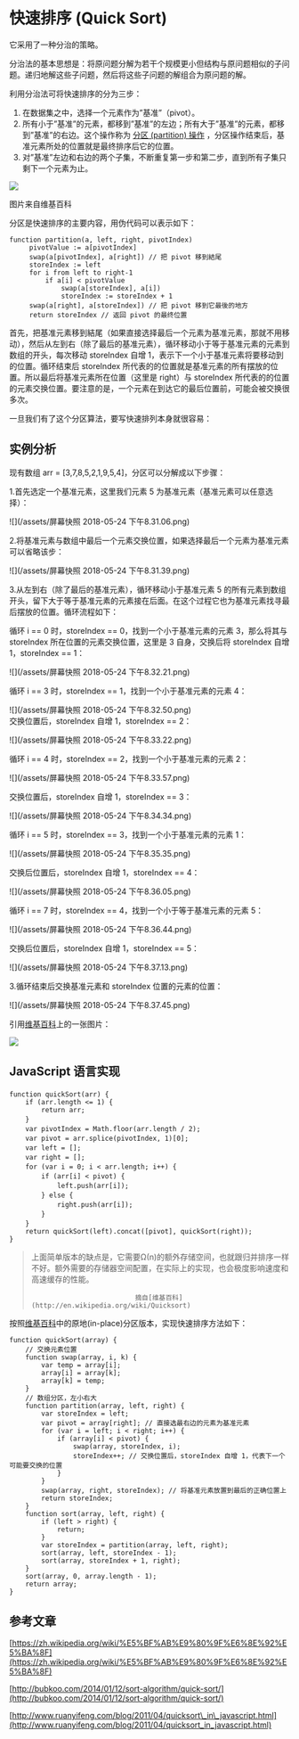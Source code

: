 # 快速排序 \(Quick Sort\)

它采用了一种分治的策略。

分治法的基本思想是：将原问题分解为若干个规模更小但结构与原问题相似的子问题。递归地解这些子问题，然后将这些子问题的解组合为原问题的解。

利用分治法可将快速排序的分为三步：

1. 在数据集之中，选择一个元素作为”基准”（pivot）。
2. 所有小于”基准”的元素，都移到”基准”的左边；所有大于”基准”的元素，都移到”基准”的右边。这个操作称为
   [分区 \(partition\) 操作](http://en.wikipedia.org/wiki/Quicksort)
   ，分区操作结束后，基准元素所处的位置就是最终排序后它的位置。
3. 对”基准”左边和右边的两个子集，不断重复第一步和第二步，直到所有子集只剩下一个元素为止。

![](http://bubkoo.qiniudn.com/Sorting_quicksort_anim.gif)

图片来自维基百科

分区是快速排序的主要内容，用伪代码可以表示如下：

```
function partition(a, left, right, pivotIndex)
     pivotValue := a[pivotIndex]
     swap(a[pivotIndex], a[right]) // 把 pivot 移到結尾
     storeIndex := left
     for i from left to right-1
         if a[i] < pivotValue
             swap(a[storeIndex], a[i])
             storeIndex := storeIndex + 1
     swap(a[right], a[storeIndex]) // 把 pivot 移到它最後的地方
     return storeIndex // 返回 pivot 的最终位置
```

首先，把基准元素移到結尾（如果直接选择最后一个元素为基准元素，那就不用移动），然后从左到右（除了最后的基准元素），循环移动小于等于基准元素的元素到数组的开头，每次移动 storeIndex 自增 1，表示下一个小于基准元素将要移动到的位置。循环结束后 storeIndex 所代表的的位置就是基准元素的所有摆放的位置。所以最后将基准元素所在位置（这里是 right）与 storeIndex 所代表的的位置的元素交换位置。要注意的是，一个元素在到达它的最后位置前，可能会被交换很多次。

一旦我们有了这个分区算法，要写快速排列本身就很容易：

## 实例分析

现有数组 arr = \[3,7,8,5,2,1,9,5,4\]，分区可以分解成以下步骤：

1.首先选定一个基准元素，这里我们元素 5 为基准元素（基准元素可以任意选择）：

![](/assets/屏幕快照 2018-05-24 下午8.31.06.png)

2.将基准元素与数组中最后一个元素交换位置，如果选择最后一个元素为基准元素可以省略该步：

![](/assets/屏幕快照 2018-05-24 下午8.31.39.png)

3.从左到右（除了最后的基准元素），循环移动小于基准元素 5 的所有元素到数组开头，留下大于等于基准元素的元素接在后面。在这个过程它也为基准元素找寻最后摆放的位置。循环流程如下：

循环 i == 0 时，storeIndex == 0，找到一个小于基准元素的元素 3，那么将其与 storeIndex 所在位置的元素交换位置，这里是 3 自身，交换后将 storeIndex 自增 1，storeIndex == 1：

![](/assets/屏幕快照 2018-05-24 下午8.32.21.png)

循环 i == 3 时，storeIndex == 1，找到一个小于基准元素的元素 4：

![](/assets/屏幕快照 2018-05-24 下午8.32.50.png)  
交换位置后，storeIndex 自增 1，storeIndex == 2：

![](/assets/屏幕快照 2018-05-24 下午8.33.22.png)

循环 i == 4 时，storeIndex == 2，找到一个小于基准元素的元素 2：

![](/assets/屏幕快照 2018-05-24 下午8.33.57.png)

交换位置后，storeIndex 自增 1，storeIndex == 3：

![](/assets/屏幕快照 2018-05-24 下午8.34.34.png)

循环 i == 5 时，storeIndex == 3，找到一个小于基准元素的元素 1：

![](/assets/屏幕快照 2018-05-24 下午8.35.35.png)

交换后位置后，storeIndex 自增 1，storeIndex == 4：

![](/assets/屏幕快照 2018-05-24 下午8.36.05.png)

循环 i == 7 时，storeIndex == 4，找到一个小于等于基准元素的元素 5：

![](/assets/屏幕快照 2018-05-24 下午8.36.44.png)

交换后位置后，storeIndex 自增 1，storeIndex == 5：

![](/assets/屏幕快照 2018-05-24 下午8.37.13.png)

3.循环结束后交换基准元素和 storeIndex 位置的元素的位置：

![](/assets/屏幕快照 2018-05-24 下午8.37.45.png)

引用[维基百科](http://en.wikipedia.org/wiki/Quicksort)上的一张图片：

![](http://bubkoo.qiniudn.com/Partition_example.svg.png)

## JavaScript 语言实现

```
function quickSort(arr) {　　
    if (arr.length <= 1) {
        return arr;
    }　　
    var pivotIndex = Math.floor(arr.length / 2);　　
    var pivot = arr.splice(pivotIndex, 1)[0];　　
    var left = [];　　
    var right = [];　　
    for (var i = 0; i < arr.length; i++) {　　　　
        if (arr[i] < pivot) {　　　　　　
            left.push(arr[i]);　　　　
        } else {　　　　　　
            right.push(arr[i]);　　　　
        }　　
    }　　
    return quickSort(left).concat([pivot], quickSort(right));
}
```

> 上面简单版本的缺点是，它需要Ω\(n\)的额外存储空间，也就跟归并排序一样不好。额外需要的存储器空间配置，在实际上的实现，也会极度影响速度和高速缓存的性能。
>
>                               摘自[维基百科](http://en.wikipedia.org/wiki/Quicksort)

按照[维基百科](http://en.wikipedia.org/wiki/Quicksort)中的原地\(in-place\)分区版本，实现快速排序方法如下：

```
function quickSort(array) {
	// 交换元素位置
	function swap(array, i, k) {
		var temp = array[i];
		array[i] = array[k];
		array[k] = temp;
	}
	// 数组分区，左小右大
	function partition(array, left, right) {
		var storeIndex = left;        
		var pivot = array[right]; // 直接选最右边的元素为基准元素
		for (var i = left; i < right; i++) {
			if (array[i] < pivot) {
				swap(array, storeIndex, i);
				storeIndex++; // 交换位置后，storeIndex 自增 1，代表下一个可能要交换的位置
			}
		}
		swap(array, right, storeIndex); // 将基准元素放置到最后的正确位置上
		return storeIndex;
	}
	function sort(array, left, right) {
		if (left > right) {
			return;
		}
		var storeIndex = partition(array, left, right);
		sort(array, left, storeIndex - 1);
		sort(array, storeIndex + 1, right);
	}
	sort(array, 0, array.length - 1);
	return array;
}
```



## 参考文章

[https://zh.wikipedia.org/wiki/%E5%BF%AB%E9%80%9F%E6%8E%92%E5%BA%8F](https://zh.wikipedia.org/wiki/%E5%BF%AB%E9%80%9F%E6%8E%92%E5%BA%8F)

[http://bubkoo.com/2014/01/12/sort-algorithm/quick-sort/](http://bubkoo.com/2014/01/12/sort-algorithm/quick-sort/)

[http://www.ruanyifeng.com/blog/2011/04/quicksort\_in\_javascript.html](http://www.ruanyifeng.com/blog/2011/04/quicksort_in_javascript.html)





